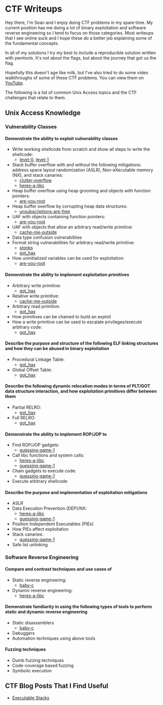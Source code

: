 # CTF Writeups

Hey there, I'm Sean and I enjoy doing CTF problems in my spare time. My current
position has me doing a lot of binary exploitation and software reverse
engineering so I tend to focus on those categories. Most writeups that I see
online suck and I hope these do a better job explaining some of the fundamental
concepts.

In all of my solutions I try my best to include a reproducible solution written
with pwntools. It's not about the flags, but about the journey that got us the
flag.

Hopefully this doesn't age like milk, but I've also tried to do some video
walkthroughs of some of these CTF problems. You can view them on
[YouTube][youtube].

The following is a list of common Unix Access topics and the CTF challenges
that relate to them.

## Unix Access Knowledge

### Vulnerability Classes

#### Demonstrate the ability to exploit vulnerability classes

* Write working shellcode from scratch and show all steps to write the
shellcode:
  * [level-0][level-0], [level-1][level-1]
* Stack buffer overflow with and without the following mitigations: address
space layout randomization (ASLR), Non-eXecutable memory (NX), and stack
canaries:
  * [clutter-overflow][clutter-overflow]
  * [heres-a-libc][heres-a-libc]
* Heap buffer overflow using heap grooming and objects with function pointers:
  * [are-you-root][are-you-root]
* Heap buffer overflow by corrupting heap data structures:
  * [unsubscriptions-are-free][unsubscriptions]
* UAF with objects containing function pointers:
  * [are-you-root][are-you-root]
* UAF with objects that allow an arbitrary read/write primitive:
  * [cache-me-outside][cache-me-outside]
* Data type confusion vulnerabilities
* Format string vulnerabilities for arbitrary read/write primitive:
  * [stonks][stonks]
  * [got_hax][got_hax]
* How uninitialized variables can be used for exploitation:
  * [are-you-root][are-you-root]

#### Demonstrate the ability to implement exploitation primitives

* Arbitrary write primitive:
  * [got_hax][got_hax]
* Relative write primitive:
  * [cache-me-outside][cache-me-outside]
* Arbitrary read primitive:
  * [got_hax][got_hax]
* How primitives can be chained to build an exploit
* How a write primitive can be used to escalate privileges/execute arbitrary
code:
  * [got_hax][got_hax]

#### Describe the purpose and structure of the following ELF linking structures and how they can be abused in binary exploitation

* Procedural Linkage Table:
  * [got_hax][got_hax]
* Global Offset Table:
  * [got_hax][got_hax]

#### Describe the following dynamic relocation modes in terms of PLT/GOT data structure interaction, and how exploitation primitives differ between them

* Partial RELRO:
  * [got_hax][got_hax]
* Full RELRO:
  * [got_hax][got_hax]

#### Demonstrate the ability to implement ROP/JOP to

* Find ROP/JOP gadgets:
  * [guessing-game-1][guessing-game-1]
* Call libc functions and system calls:
  * [heres-a-libc][heres-a-libc]
  * [guessing-game-1][guessing-game-1]
* Chain gadgets to execute code:
  * [guessing-game-1][guessing-game-1]
* Execute arbitrary shellcode

#### Describe the purpose and implementation of exploitation mitigations

* ASLR
* Data Execution Prevention (DEP)/NX:
  * [heres-a-libc][heres-a-libc]
  * [guessing-game-1][guessing-game-1]
* Position Independent Executables (PIEs)
* How PIEs affect exploitation
* Stack canaries:
  * [guessing-game-1]
* Safe list unlinking

### Software Reverse Engineering

#### Compare and contrast techniques and use cases of

* Static reverse engineering:
  * [baby-c][baby-c]
* Dynamic reverse engineering:
  * [heres-a-libc][heres-a-libc]

#### Demonstrate familiarity in using the following types of tools to perform static and dynamic reverse engineering

* Static disassemblers
  * [baby-c][baby-c]
* Debuggers
* Automation techniques using above tools

#### Fuzzing techniques

* Dumb fuzzing techniques
* Code-coverage based fuzzing
* Symbolic execution

## CTF Blog Posts That I Find Useful
* [Executable Stacks][executable-stacks]

[youtube]: https://www.youtube.com/channel/UC6VD4gYf2a6_0hwidZ9PjFA
[clutter-overflow]: picoCTF/binary-exploitation/clutter-overflow
[unsubscriptions]: picoCTF/binary-exploitation/unsubscriptions-are-free
[cache-me-outside]: picoCTF/binary-exploitation/cache-me-outside
[are-you-root]: picoCTF/binary-exploitation/are-you-root
[stonks]: picoCTF/binary-exploitation/stonks
[got_hax]: picoCTF/binary-exploitation/got_hax
[heres-a-libc]: picoCTF/binary-exploitation/heres-a-libc
[level-0]: random-pwnables/level-0/
[level-1]: random-pwnables/level-1/
[guessing-game-1]: picoCTF/binary-exploitation/guessing-game-1/
[baby-c]: decompetition/baby-c/
[executable-stacks]: https://www.airs.com/blog/archives/518
